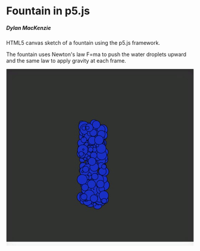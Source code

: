 # Fountain in p5.js
##### Dylan MacKenzie

HTML5 canvas sketch of a fountain using the p5.js framework.

The fountain uses Newton's law F=ma to push the water droplets upward and the same law to apply gravity at each frame.

![alt text](https://github.com/dmackenz/p5/blob/master/fountain/fountain.gif?raw=true)
